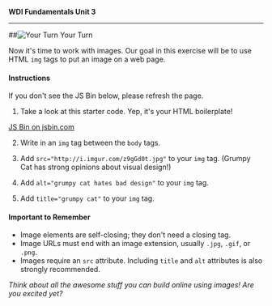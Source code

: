 **WDI Fundamentals Unit 3**

---

##![Your Turn](../assets/exercise.png) Your Turn


Now it's time to work with images. Our goal in this exercise will be to use HTML `img` tags to put an image on a web page.

#### Instructions
If you don't see the JS Bin below, please refresh the page.

1) Take a look at this starter code. Yep, it's your HTML boilerplate!

<a class="jsbin-embed" href="http://jsbin.com/jemeyex/embed?html,output&height=600px">JS Bin on jsbin.com</a><script src="http://static.jsbin.com/js/embed.min.js?3.35.11"></script>

2) Write in an `img` tag between the `body` tags.

3) Add `src="http://i.imgur.com/z9gGd0t.jpg"` to your `img` tag. (Grumpy Cat has strong opinions about visual design!)

4) Add `alt="grumpy cat hates bad design"` to your `img` tag.

5) Add `title="grumpy cat"` to your `img` tag.


#### Important to Remember

* Image elements are self-closing; they don't need a closing tag.
* Image URLs must end with an image extension, usually `.jpg`, `.gif`, or `.png`.
* Images require an `src` attribute. Including `title` and `alt` attributes is also strongly recommended.

*Think about all the awesome stuff you can build online using images! Are you excited yet?*
